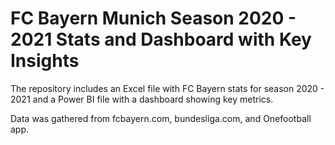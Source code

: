 # FC Bayern Munich Season 2020 - 2021 Stats and Dashboard with Key Insights

The repository includes an Excel file with FC Bayern stats for season 2020 - 2021 and a Power BI file with a dashboard showing key metrics.

Data was gathered from fcbayern.com, bundesliga.com, and Onefootball app.
